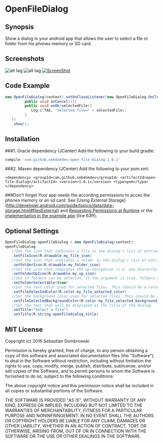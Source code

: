 # OpenFileDialog
## Synopsis

Show a dialog in your android app that allows the user to select a file or folder from his phones memory or SD card. 

## Screenshots

![alt tag](https://cloud.githubusercontent.com/assets/12089383/12958423/79446846-cfe6-11e5-8a53-8220b24bc004.png)
![alt tag](https://cloud.githubusercontent.com/assets/12089383/12958424/79460e80-cfe6-11e5-9f50-f3775e0843ac.png)
[![ScreenShot](https://cloud.githubusercontent.com/assets/12089383/12958425/7946c2a8-cfe6-11e5-8639-8dce816d8e1e.png)](https://youtu.be/AGe-LnhXk-g)

## Code Example

```java
new OpenFileDialog(context).setOnCloseListener(new OpenFileDialog.OnCloseListener(){
         public void onCancel(){}
         public void onOk(selectedFile){
            Log.i(TAG, "selected file=" + selectedFile);
         }
   })
   .show();
 ```

## Installation

###1. Gracle dependency (JCenter)
Add the following to your build.gradle:
```gradle
compile 'com.github.sebdomdev:open-file-dialog:1.0.1'
```
###2. Maven dependency (JCenter)
Add the following to your pom.xml:
```maven
<dependency> <groupId>com.github.sebdomdev</groupId> <artifactId>open-file-dialog</artifactId> <version>1.0.1</version> <type>pom</type> </dependency>
```
###Don't forget
Your app needs the according permissions to acces the phones memory or an sd card. See [Using External Storage] (http://developer.android.com/guide/topics/data/data-storage.html#filesExternal) and [Requesting Permissions at Runtime](http://developer.android.com/training/permissions/requesting.html) or the [implementation in the example app](https://github.com/sebdomdev/OpenFileDialog/blob/master/app/src/main/java/de/mxapplications/openfiledialogexample/OpenFileDialogActivity.java) (line 63ff).

## Optional Settings

```java
OpenFileDialog openFileDialog = new OpenFileDialog(context);
openFileDialog
   //Set the icon that indicates a file in the dialog's list of entries in form of a Resource id.
   .setFileIcon(R.drawable.my_file_icon)
   //Set the icon that indicates a folder in the dialog's list of entries in form of a Resource id.
   .setFolderIcon(R.drawable.my_folder_icon)
   //Set the icon that indicates the up-navigation (i.e. one hierarchy up in the folder-hierarchy) in the dialog's list of entries in form of a Resource id.
   .setFolderUpIcon(R.drawable.my_up_icon)
   //Set if folders can be selected. If the argument is true, folders can be selected instead of files in the dialog.
   .setFolderSelectable(true)
   //Set the text color used for selected files. This should be a color value not a resource id.
   .setFileSelectedColor(R.color.my_file_selected_color)
   //Set the background color used for selected files. This should be a color value not a resource id.
   .setFileSelectedBackgroundColor(R.color.my_file_selected_background_color)
   //Set the text that will be displayed as the title of the dialog.
   .setTitle("Select a file")
   .setTitle(R.string.openfiledialog_title)
```

## MIT License

Copyright (c) 2016 Sebastian Dombrowski

Permission is hereby granted, free of charge, to any person obtaining a copy of this software and associated documentation files (the "Software"), to deal in the Software without restriction, including without limitation the rights to use, copy, modify, merge, publish, distribute, sublicense, and/or sell copies of the Software, and to permit persons to whom the Software is furnished to do so, subject to the following conditions:

The above copyright notice and this permission notice shall be included in all copies or substantial portions of the Software.

THE SOFTWARE IS PROVIDED "AS IS", WITHOUT WARRANTY OF ANY KIND, EXPRESS OR IMPLIED, INCLUDING BUT NOT LIMITED TO THE WARRANTIES OF MERCHANTABILITY, FITNESS FOR A PARTICULAR PURPOSE AND NONINFRINGEMENT. IN NO EVENT SHALL THE AUTHORS OR COPYRIGHT HOLDERS BE LIABLE FOR ANY CLAIM, DAMAGES OR OTHER LIABILITY, WHETHER IN AN ACTION OF CONTRACT, TORT OR OTHERWISE, ARISING FROM, OUT OF OR IN CONNECTION WITH THE SOFTWARE OR THE USE OR OTHER DEALINGS IN THE SOFTWARE.

